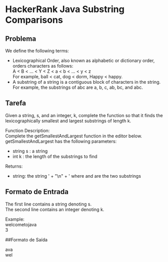 # HackerRank Java Substring Comparisons

## Problema

We define the following terms: <br>

* Lexicographical Order, also known as alphabetic or dictionary order, orders characters as follows: <br>
A < B < ... < Y < Z < a < b < ... < y < z <br>
For example, ball < cat, dog < dorm, Happy < happy. <br> 
* A substring of a string is a contiguous block of characters in the string. For example, the substrings of abc are a, b, c, ab, bc, and abc. <br>

## Tarefa 

Given a string, s, and an integer, k, complete the function so that it finds the lexicographically smallest and largest substrings of length k. <br>

Function Description:  <br>
Complete the getSmallestAndLargest function in the editor below. <br>
getSmallestAndLargest has the following parameters: <br>
* string s : a string
* int k : the length of the substrings to find

Returns:<br> 
* string: the string ' + "\n" + ' where and are the two substrings

## Formato de Entrada

The first line contains a string denoting s. <br>
The second line contains an integer denoting k. <br>

Example: <br>
welcometojava <br>
3

##Formato de Saída

ava <br>
wel
